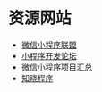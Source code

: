 # 资源网站

- [微信小程序联盟](http://www.wxapp-union.com/)
- [小程序开发论坛](http://weappdev.com/)
- [微信小程序项目汇总](http://javascript.ctolib.com/categories/javascript-wechat-weapp.html)
- [知晓程序](https://minapp.com/article/)